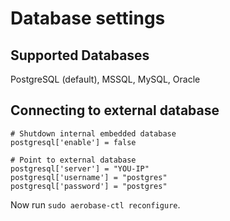 # Database settings
## Supported Databases
PostgreSQL (default), MSSQL, MySQL, Oracle

## Connecting to external database
```
# Shutdown internal embedded database
postgresql['enable'] = false

# Point to external database 
postgresql['server'] = "YOU-IP"
postgresql['username'] = "postgres"
postgresql['password'] = "postgres"
```
Now run `sudo aerobase-ctl reconfigure`.
